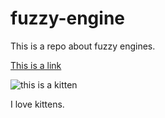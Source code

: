 # fuzzy-engine

This is a repo about fuzzy engines.

[This is a link](https://github.com)

![this is a kitten](https://placekitten.com/500/300)

I love kittens.
